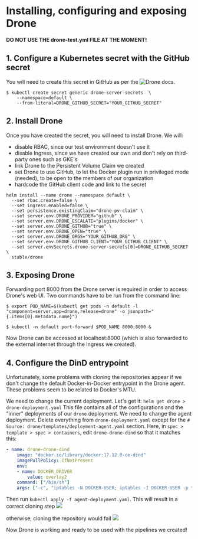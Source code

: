 # Installing, configuring and exposing Drone

**DO NOT USE THE drone-test.yml FILE AT THE MOMENT!**

## 1. Configure a Kubernetes secret with the GitHub secret 
You will need to create this secret in GitHub as per the ![Drone docs](http://readme.drone.io/admin/setup-github/).
```
$ kubectl create secret generic drone-server-secrets  \
    --namespace=default \
    --from-literal=DRONE_GITHUB_SECRET="YOUR_GITHUB_SECRET"
```


## 2. Install Drone
Once you have created the secret, you will need to install Drone.
We will:
* disable RBAC, since our test environment doesn't use it
* disable Ingress, since we have created our own and don't rely on third-party ones such as GKE's
* link Drone to the Persistent Volume Claim we created
* set Drone to use GitHub, to let the Docker plugin run in privileged mode (needed), to be open to the members of our organization
* hardcode the GitHub client code and link to the secret

```
helm install --name drone --namespace default \
  --set rbac.create=false \
  --set ingress.enabled=false \
  --set persistence.existingClaim="drone-pv-claim" \
  --set server.env.DRONE_PROVIDER="github" \
  --set server.env.DRONE_ESCALATE="plugins/docker" \
  --set server.env.DRONE_GITHUB="true" \
  --set server.env.DRONE_OPEN="true" \
  --set server.env.DRONE_ORGS="YOUR_GITHUB_ORG" \
  --set server.env.DRONE_GITHUB_CLIENT="YOUR_GITHUB_CLIENT" \
  --set server.envSecrets.drone-server-secrets[0]=DRONE_GITHUB_SECRET \
  stable/drone
```


## 3. Exposing Drone
Forwarding port 8000 from the Drone server is required in order to access Drone's web UI.
Two commands have to be run from the command line:
```
$ export POD_NAME=$(kubectl get pods -n default -l "component=server,app=drone,release=drone" -o jsonpath="{.items[0].metadata.name}")

$ kubectl -n default port-forward $POD_NAME 8000:8000 &
```

Now Drone can be accessed at localhost:8000 (which is also forwarded to the external internet through the Ingress we created).


## 4. Configure the DinD entrypoint
Unfortunately, some problems with cloning the repositories appear if we don't change the default Docker-in-Docker entrypoint in the Drone agent. These problems seem to be related to Docker's MTU.

We need to change the current deployment. Let's get it:
```helm get drone > drone-deployment.yaml```
This file contains all of the configurations and the "inner" deployments of our `drone` deployment. We need to change the agent deployment.
Delete everything from `drone-deployment.yaml` except for the `# Source: drone/templates/deployment-agent.yaml` section.
Here, in `spec > template > spec > containers`, edit `drone-drone-dind` so that it matches this:

```yaml
- name: drone-drone-dind
    image: "docker.io/library/docker:17.12.0-ce-dind"
    imagePullPolicy: IfNotPresent
    env:
    - name: DOCKER_DRIVER
        value: overlay2
    command: ["/bin/sh"]
    args: ["-c", "iptables -N DOCKER-USER; iptables -I DOCKER-USER -p tcp --tcp-flags SYN,RST SYN -j TCPMSS --clamp-mss-to-pmtu; dockerd --host=unix:///var/run/docker.sock --host=tcp://127.0.0.1:2375 --mtu=1350"]
```

Then run `kubectl apply -f agent-deployment.yaml`.
This will result in a correct cloning step
![](https://i.imgur.com/ot55jn8.png)

otherwise, cloning the repository would fail
![](https://i.imgur.com/dqFdj8E.png)


Now Drone is working and ready to be used with the pipelines we created!